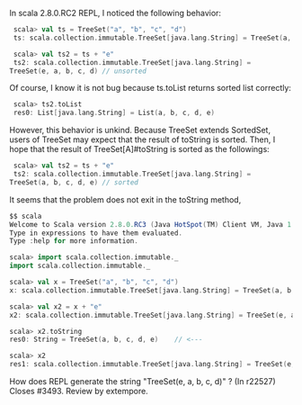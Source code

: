 In scala 2.8.0.RC2 REPL, I noticed the following behavior:

```scala
 scala> val ts = TreeSet("a", "b", "c", "d")
 ts: scala.collection.immutable.TreeSet[java.lang.String] = TreeSet(a, b, c, d)

 scala> val ts2 = ts + "e"
 ts2: scala.collection.immutable.TreeSet[java.lang.String] =
TreeSet(e, a, b, c, d) // unsorted
```

Of course, I know it is not bug because ts.toList returns sorted list correctly:

```scala
 scala> ts2.toList
 res0: List[java.lang.String] = List(a, b, c, d, e)
```

However, this behavior is unkind.  Because TreeSet
extends SortedSet, users of TreeSet may expect that 
the result of toString is sorted.  Then, I hope that 
the result of TreeSet[A]#toString is sorted as the 
followings:

```scala
 scala> val ts2 = ts + "e"
 ts2: scala.collection.immutable.TreeSet[java.lang.String] =
TreeSet(a, b, c, d, e) // sorted
```
It seems that the problem does not exit in the toString method,
```scala
$$ scala
Welcome to Scala version 2.8.0.RC3 (Java HotSpot(TM) Client VM, Java 1.6.0_16).
Type in expressions to have them evaluated.
Type :help for more information.

scala> import scala.collection.immutable._
import scala.collection.immutable._

scala> val x = TreeSet("a", "b", "c", "d")
x: scala.collection.immutable.TreeSet[java.lang.String] = TreeSet(a, b, c, d)

scala> val x2 = x + "e"
x2: scala.collection.immutable.TreeSet[java.lang.String] = TreeSet(e, a, b, c, d)

scala> x2.toString
res0: String = TreeSet(a, b, c, d, e)    // <---

scala> x2
res1: scala.collection.immutable.TreeSet[java.lang.String] = TreeSet(e, a, b, c, d)

```

How does REPL generate the string "TreeSet(e, a, b, c, d)" ?
(In r22527) Closes #3493. Review by extempore.
